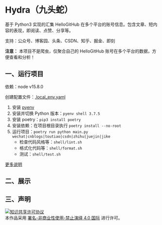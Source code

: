 # Hydra（九头蛇）

基于 Python3 实现的汇集 HelloGitHub 在多个平台的账号信息。包含文章、短内容的表现，即阅读、点赞、分享等。

支持：公众号、博客园、头条、CSDN、知乎、掘金、即刻

**注意：** 本项目不是爬虫，仅聚合自己的 HelloGitHub 账号在多个平台的数据，方便查看和分析！

## 一、运行项目

依赖：node v15.8.0

创建配置文件：[.local_env.yaml](/doc/local_env.yaml)

1. 安装 [pyenv](https://github.com/pyenv/pyenv#installation)
2. 安装并切换 Python 版本：`pyenv shell 3.7.5`
3. 安装 poetry：`pip3 install poetry`
4. 安装依赖：在项目根目录执行 `poetry install --no-root`
5. 运行项目：`poetry run python main.py wechat|cnblogs|toutiao|csdn|zhihu|juejin|jike`
    - 检查代码风格等：`shell/lint.sh`
    - 格式化代码等：`shell/format.sh`
    - 测试：`shell/test.sh`

[更多说明](/doc/install.md)

## 二、展示



## 三、声明
<a rel="license" href="https://creativecommons.org/licenses/by-nc-nd/4.0/deed.zh"><img alt="知识共享许可协议" style="border-width: 0" src="https://licensebuttons.net/l/by-nc-nd/4.0/88x31.png"></a><br>本作品采用 <a rel="license" href="https://creativecommons.org/licenses/by-nc-nd/4.0/deed.zh">署名-非商业性使用-禁止演绎 4.0 国际</a> 进行许可。

